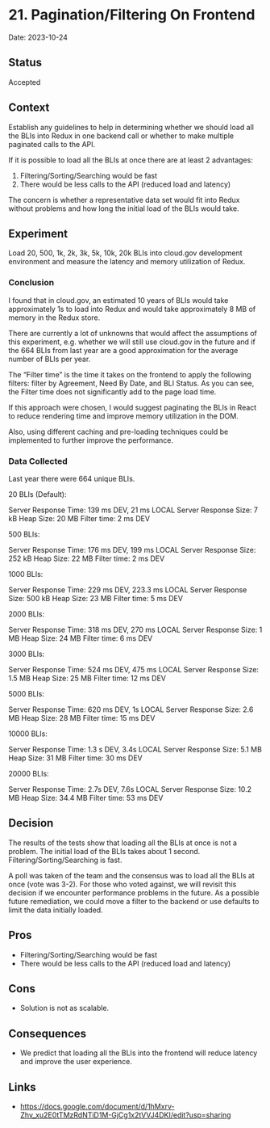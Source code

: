 # 21. Pagination/Filtering On Frontend

Date: 2023-10-24

## Status
Accepted

## Context

Establish any guidelines to help in determining whether we should load all the BLIs into Redux in one backend call or whether to make multiple paginated calls to the API.

If it is possible to load all the BLIs at once there are at least 2 advantages:

1. Filtering/Sorting/Searching would be fast
2. There would be less calls to the API (reduced load and latency)

The concern is whether a representative data set would fit into Redux without problems and how long the initial load of the BLIs would take.

## Experiment

Load 20, 500, 1k, 2k, 3k, 5k, 10k, 20k BLIs into cloud.gov development environment and measure the latency and memory utilization of Redux.

### Conclusion

I found that in cloud.gov, an estimated 10 years of BLIs would take approximately 1s to load into Redux and would take approximately 8 MB of memory in the Redux store.

There are currently a lot of unknowns that would affect the assumptions of this experiment, e.g. whether we will still use cloud.gov in the future and if the 664 BLIs from last year are a good approximation for the average number of BLIs per year.

The “Filter time” is the time it takes on the frontend to apply the following filters: filter by Agreement, Need By Date, and BLI Status.  As you can see, the Filter time does not significantly add to the page load time.

If this approach were chosen, I would suggest paginating the BLIs in React to reduce rendering time and improve memory utilization in the DOM.

Also, using different caching and pre-loading techniques could be implemented to further improve the performance.

### Data Collected

Last year there were 664 unique BLIs.

20 BLIs (Default):

Server Response Time: 139 ms DEV, 21 ms LOCAL
Server Response Size: 7 kB
Heap Size: 20 MB
Filter time: 2 ms DEV

500 BLIs:

Server Response Time: 176 ms DEV, 199 ms LOCAL
Server Response Size: 252 kB
Heap Size: 22 MB
Filter time: 2 ms DEV

1000 BLIs:

Server Response Time: 229 ms DEV, 223.3 ms LOCAL
Server Response Size: 500 kB
Heap Size: 23 MB
Filter time: 5 ms DEV

2000 BLIs:

Server Response Time: 318 ms DEV, 270 ms LOCAL
Server Response Size: 1 MB
Heap Size: 24 MB
Filter time: 6 ms DEV

3000 BLIs:

Server Response Time: 524 ms DEV, 475 ms LOCAL
Server Response Size: 1.5 MB
Heap Size: 25 MB
Filter time: 12 ms DEV

5000 BLIs:

Server Response Time: 620 ms DEV, 1s LOCAL
Server Response Size: 2.6 MB
Heap Size: 28 MB
Filter time: 15 ms DEV

10000 BLIs:

Server Response Time: 1.3 s DEV, 3.4s LOCAL
Server Response Size: 5.1 MB
Heap Size: 31 MB
Filter time: 30 ms DEV

20000 BLIs:

Server Response Time: 2.7s DEV, 7.6s LOCAL
Server Response Size: 10.2 MB
Heap Size: 34.4 MB
Filter time: 53 ms DEV

## Decision

The results of the tests show that loading all the BLIs at once is not a problem. The initial load of the BLIs takes about 1 second. Filtering/Sorting/Searching is fast.

A poll was taken of the team and the consensus was to load all the BLIs at once (vote was 3-2).
For those who voted against, we will revisit this decision if we encounter performance problems in the future.
As a possible future remediation, we could move a filter to the backend or use defaults to limit the data initially loaded.

## Pros
- Filtering/Sorting/Searching would be fast
- There would be less calls to the API (reduced load and latency)

## Cons
- Solution is not as scalable.

## Consequences
- We predict that loading all the BLIs into the frontend will reduce latency and improve the user experience.

## Links
- https://docs.google.com/document/d/1hMxrv-Zhv_xu2E0tTMzRdNTiD1M-GjCg1x2tVVJ4DKI/edit?usp=sharing
